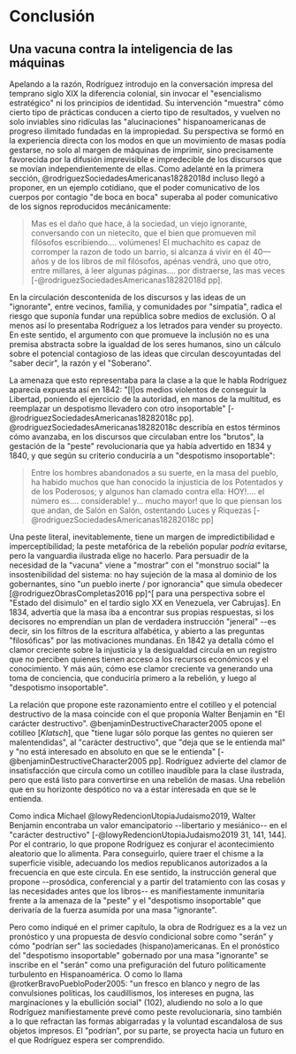 # Conclusión

## Una vacuna contra la inteligencia de las máquinas

<!-- Es una instauración baconiana pero que renuncia a la distancia crítica propia del género utópico, que por definición consiste en pensar la política suprimiendo del argumento el lugar material de las circunstancias. -->

Apelando a la razón, Rodríguez introdujo en la conversación impresa del temprano siglo XIX la diferencia colonial, sin invocar el "esencialismo estratégico" ni los principios de identidad. Su intervención "muestra" cómo cierto tipo de prácticas conducen a cierto tipo de resultados, y vuelven no solo inviables sino ridículas las "alucinaciones" hispanoamericanas de progreso ilimitado fundadas en la impropiedad. Su perspectiva se formó en la experiencia directa con los modos en que un movimiento de masas podía gestarse, no solo al margen de máquinas de imprimir, sino precisamente favorecida por la difusión imprevisible e impredecible de los discursos que se movían independientemente de ellas. Como adelanté en la primera sección, @rodriguezSociedadesAmericanas18282018d incluso llegó a proponer, en un ejemplo cotidiano, que el poder comunicativo de los cuerpos por contagio "de boca en boca" superaba al poder comunicativo de los signos reproducidos mecánicamente:

>Mas es el daño que hace, á la sociedad, un viejo ignorante, conversando con un nietecito, que el bien que promueven mil filósofos escribiendo.... volúmenes! El muchachito es capaz de corromper la razon de todo un barrio, si alcanza á vivir en él 40—años y de los libros de mil filósofos, apénas vendrá, uno que otro, entre millares, á leer algunas páginas.... por distraerse, las mas veces [-@rodriguezSociedadesAmericanas18282018d pp].

En la circulación descontenida de los discursos y las ideas de un "ignorante", entre vecinos, familia, y comunidades por "simpatía", radica el riesgo que suponía fundar una república sobre medios de exclusión. O al menos así lo presentaba Rodríguez a los letrados para vender su proyecto. En este sentido, el argumento con que promueve la inclusión no es una premisa abstracta sobre la igualdad de los seres humanos, sino un cálculo sobre el potencial contagioso de las ideas que circulan descoyuntadas del "saber decir", la razón y el "Soberano".

La amenaza que esto representaba para la clase a la que le habla Rodríguez aparecía  expuesta así en 1842: "[l]os medios violentos de conseguir la Libertad, poniendo el ejercicio de la autoridad, en manos de la multitud, es reemplazar un despotismo llevadero con otro insoportable" [-@rodriguezSociedadesAmericanas18282018c pp]. @rodriguezSociedadesAmericanas18282018c describía en estos términos cómo avanzaba, en los discursos que circulaban entre los "brutos", la gestación de la "peste" revolucionaria que ya había advertido en 1834 y 1840, y que según su criterio conduciría a un "despotismo insoportable":

>Entre los hombres abandonados a su suerte, en la masa del pueblo, ha habido muchos que han conocido la injusticia de los Potentados y de los Poderosos; y algunos han clamado contra ella: HOY!.... el número es.… considerable! y... mucho mayor! que lo que piensan los que andan, de Salón en Salón, ostentando Luces y Riquezas [-@rodriguezSociedadesAmericanas18282018c pp]

Una peste literal, inevitablemente, tiene un margen de impredictibilidad e imperceptibilidad; la peste metafórica de la rebelión popular _podría_ evitarse, pero la vanguardia ilustrada elige no hacerlo. Para persuadir de la necesidad de la "vacuna" viene a "mostrar" con el "monstruo social" la insostenibilidad del sistema: no hay sujeción de la masa al dominio de los gobernantes, sino "un pueblo inerte / por ignorancia" que simula obedecer [@rodriguezObrasCompletas2016 pp]^[ para una perspectiva sobre el "Estado del disimulo" en el tardío siglo XX en Venezuela, ver Cabrujas]. En 1834, advertía que la masa iba a encontrar sus propias respuestas, si los decisores no emprendían un plan de verdadera instrucción "jeneral" --es decir, sin los filtros de la escritura alfabética, y abierto a las preguntas "filosóficas" por las motivaciones mundanas. En 1842 ya detalla cómo el clamor creciente sobre la injusticia y la desigualdad circula en un registro que no perciben quienes tienen acceso a los recursos económicos y el conocimiento. Y más aún, cómo ese clamor creciente va generando una toma de conciencia, que conduciría primero a la rebelión, y luego al "despotismo insoportable". 

La relación que propone este razonamiento entre el cotilleo y el potencial destructivo de la masa coincide con el que proponía Walter Benjamin en "El carácter destructivo". @benjaminDestructiveCharacter2005 opone el cotilleo [*Klatsch*], que "tiene lugar sólo porque las gentes no quieren ser malentendidas", al "carácter destructivo", que "deja que se le entienda mal" y "no está interesado en absoluto en que se le entienda" [-@benjaminDestructiveCharacter2005 pp]. Rodríguez advierte del clamor de insatisfacción que circula como un cotilleo inaudible para la clase ilustrada, pero que está listo para convertirse en una rebelión de masas. Una rebelión que en su horizonte despótico no va a estar interesada en que se le entienda. 

Como indica Michael @lowyRedencionUtopiaJudaismo2019, Walter Benjamin encontraba un valor emancipatorio --libertario y mesiánico-- en el "carácter destructivo" [-@lowyRedencionUtopiaJudaismo2019 31, 141, 144]. Por el contrario, lo que propone Rodríguez es conjurar el acontecimiento aleatorio que lo alimenta. Para conseguirlo, quiere traer el chisme a la superficie visible, adecuando los medios republicanos autorizados a la frecuencia en que este circula. En ese sentido, la instrucción general que propone --prosódica, conferencial y a partir del tratamiento con las cosas y las necesidades antes que los libros-- es manifiestamente inmunitaria frente a la amenaza de la "peste" y el "despotismo insoportable" que derivaría de la fuerza asumida por una masa "ignorante".

Pero como indiqué en el primer capítulo, la obra de Rodríguez es a la vez un pronóstico y una propuesta de desvío condicional sobre como "serán" y cómo "podrían ser" las sociedades (hispano)americanas. En el pronóstico del "despotismo insoportable" gobernado por una masa "ignorante" se inscribe en el "serán" como una prefiguración del futuro políticamente turbulento en Hispanoamérica. O como lo llama @rotkerBravoPuebloPoder2005: "un fresco en blanco y negro de las convulsiones políticas, los caudillismos, los intereses en pugna, las marginaciones y la ebullición social" (102), aludiendo no solo a lo que Rodríguez manifiestamente prevé como peste revolucionaria, sino también a lo que refractan las  formas abigarradas y la  voluntad escandalosa de sus objetos impresos. El "podrían", por su parte, se proyecta hacia un futuro en el que Rodríguez espera ser comprendido. 